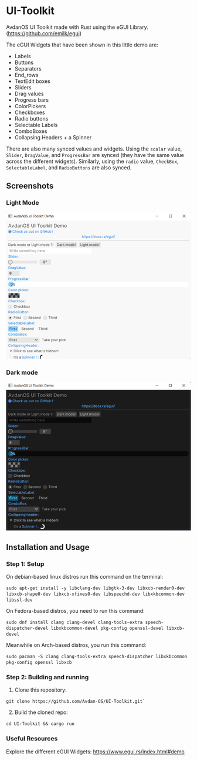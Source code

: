 # UI-Toolkit

AvdanOS UI Toolkit made with Rust using the eGUI Library. (https://github.com/emilk/egui)

The eGUI Widgets that have been shown in this little demo are:

- Labels
- Buttons
- Separators
- End_rows
- TextEdit boxes
- Sliders
- Drag values
- Progress bars
- ColorPickers
- Checkboxes
- Radio buttons
- Selectable Labels
- ComboBoxes
- Collapsing Headers + a Spinner

There are also many synced values and widgets. Using the `scalar` value, `Slider`, `DragValue`, and `ProgressBar` are synced (they have the same value across the different widgets). Similarly, using the `radio` value, `CheckBox`, `SelectableLabel`, and `RadioButtons` are also synced.

## Screenshots

### Light Mode

![Screenshot1](screenshots/avdanOS_UIToolkit_Demo_screenshot_lightmode.png)

### Dark mode

![Screenshot1](screenshots/avdanOS_UIToolkit_Demo_screenshot_darkmode.png)

## Installation and Usage

### Step 1: Setup

On debian-based linux distros run this command on the terminal:

```shell
sudo apt-get install -y libclang-dev libgtk-3-dev libxcb-render0-dev libxcb-shape0-dev libxcb-xfixes0-dev libspeechd-dev libxkbcommon-dev libssl-dev
```

On Fedora-based distros, you need to run this command:

```shell
sudo dnf install clang clang-devel clang-tools-extra speech-dispatcher-devel libxkbcommon-devel pkg-config openssl-devel libxcb-devel
```

Meanwhile on Arch-based distros, you run this command:

```shell
sudo pacman -S clang clang-tools-extra speech-dispatcher libxkbcommon pkg-config openssl libxcb
```

### Step 2: Building and running

1. Clone this repository:

```shell
git clone https://github.com/Avdan-OS/UI-Toolkit.git`
```

2. Build the cloned repo:

```shell
cd UI-Toolkit && cargo run
```

### Useful Resources

Explore the different eGUI Widgets: https://www.egui.rs/index.html#demo
